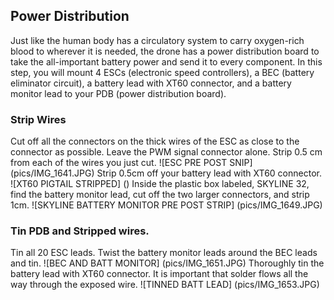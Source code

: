 ## Power Distribution
Just like the human body has a circulatory system to carry oxygen-rich blood to wherever it is needed, the drone has a power distribution board to take the all-important battery power and send it to every component. In this step, you will mount 4 ESCs (electronic speed controllers), a BEC (battery eliminator circuit), a battery lead with XT60 connector, and a battery monitor lead to your PDB (power distribution board). 
### Strip Wires
Cut off all the connectors on the thick wires of the ESC as close to the connector as possible. Leave the PWM signal connector alone.
Strip 0.5 cm from each of the wires you just cut. 
![ESC PRE POST SNIP] (pics/IMG_1641.JPG)
Strip 0.5cm off your battery lead with XT60 connector.
![XT60 PIGTAIL STRIPPED] ()
Inside the plastic box labeled, SKYLINE 32, find the battery monitor lead, cut off the two larger connectors, and strip 1cm.
![SKYLINE BATTERY MONITOR PRE POST STRIP] (pics/IMG_1649.JPG)
### Tin PDB and Stripped wires.
Tin all 20 ESC leads.
Twist the battery monitor leads around the BEC leads and tin.
![BEC AND BATT MONITOR] (pics/IMG_1651.JPG)
Thoroughly tin the battery lead with XT60 connector. It is important that solder flows all the way through the exposed wire. 
![TINNED BATT LEAD] (pics/IMG_1653.JPG)
